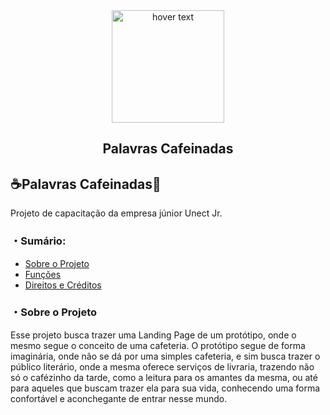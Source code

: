 <div align="center">
  <img src="https://github.com/pdroliveira1/ProjetoCapacitacaoUnect/blob/main/Projeto/Assets/logo_branca.svg" width="180" title="hover text">
</div>

<h2 align="center">Palavras Cafeinadas</h2>

## ☕Palavras Cafeinadas📕
Projeto de capacitação da empresa júnior Unect Jr.

### ・Sumário:


<!--ts-->
  * [Sobre o Projeto](#about)
  * [Funções](#feature)
  * [Direitos e Créditos](#copyright)
<!--te-->

### ・Sobre o Projeto <a name="about"></a>

  Esse projeto busca trazer uma Landing Page de um protótipo, onde o mesmo segue o conceito de uma cafeteria. O protótipo segue de forma imaginária, onde não se dá por uma simples cafeteria, e sim busca trazer o público literário, onde a mesma oferece serviços de livraria, trazendo não só o cafézinho da tarde, como a leitura para os amantes da mesma, ou até para aqueles que buscam trazer ela para sua vida, conhecendo uma forma confortável e aconchegante de entrar nesse mundo.
  

